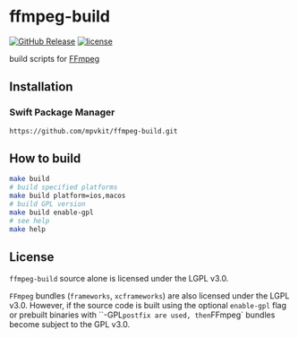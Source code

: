# ffmpeg-build
 
[![GitHub Release](https://img.shields.io/github/v/release/mpvkit/ffmpeg-build?display_name=release)](https://github.com/FFmpeg/FFmpeg)
[![license](https://img.shields.io/github/license/mpvkit/ffmpeg-build)](https://github.com/mpvkit/ffmpeg-build/main/LICENSE)

build scripts for [FFmpeg](https://github.com/FFmpeg/FFmpeg)

## Installation

### Swift Package Manager

```
https://github.com/mpvkit/ffmpeg-build.git
```

## How to build

```bash
make build
# build specified platforms 
make build platform=ios,macos
# build GPL version
make build enable-gpl
# see help
make help
```

## License

`ffmpeg-build` source alone is licensed under the LGPL v3.0.

`FFmpeg` bundles (`frameworks`, `xcframeworks`) are also licensed under the LGPL v3.0. However, if the source code is built using the optional `enable-gpl` flag or prebuilt binaries with ``-GPL` postfix are used, then `FFmpeg` bundles become subject to the GPL v3.0.